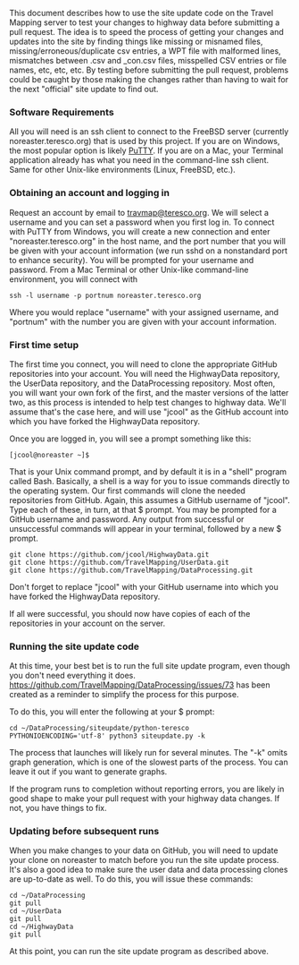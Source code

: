 This document describes how to use the site update code on the Travel Mapping server to test your changes to highway data before submitting a pull request. The idea is to speed the process of getting your changes and updates into the site by finding things like missing or misnamed files, missing/erroneous/duplicate csv entries, a WPT file with malformed lines, mismatches between .csv and _con.csv files, misspelled CSV entries or file names, etc, etc, etc.  By testing before submitting the pull request, problems could be caught by those making the changes rather than having to wait for the next "official" site update to find out.

### Software Requirements

All you will need is an ssh client to connect to the FreeBSD server (currently noreaster.teresco.org) that is used by this project.  If you are on Windows, the most popular option is likely [PuTTY](https://www.chiark.greenend.org.uk/~sgtatham/putty/).  If you are on a Mac, your Terminal application already has what you need in the command-line ssh client.  Same for other Unix-like environments (Linux, FreeBSD, etc.).

### Obtaining an account and logging in

Request an account by email to travmap@teresco.org.  We will select a username and you can set a password when you first log in.  To connect with PuTTY from Windows, you will create a new connection and enter "noreaster.teresco.org" in the host name, and the port number that you will be given with your account information (we run sshd on a nonstandard port to enhance security).  You will be prompted for your username and password.  From a Mac Terminal or other Unix-like command-line environment, you will connect with

```
ssh -l username -p portnum noreaster.teresco.org
```

Where you would replace "username" with your assigned username, and "portnum" with the number you are given with your account information.

### First time setup

The first time you connect, you will need to clone the appropriate GitHub repositories into your account.  You will need the HighwayData repository, the UserData repository, and the DataProcessing repository.  Most often, you will want your own fork of the first, and the master versions of the latter two, as this process is intended to help test changes to highway data.  We'll assume that's the case here, and will use "jcool" as the GitHub account into which you have forked the HighwayData repository.

Once you are logged in, you will see a prompt something like this:

```
[jcool@noreaster ~]$ 
```

That is your Unix command prompt, and by default it is in a "shell" program called Bash.  Basically, a shell is a way for you to issue commands directly to the operating system.  Our first commands will clone the needed repositories from GitHub.  Again, this assumes a GitHub username of "jcool".  Type each of these, in turn, at that $ prompt.  You may be prompted for a GitHub username and password.  Any output from successful or unsuccessful commands will appear in your terminal, followed by a new $ prompt.

```
git clone https://github.com/jcool/HighwayData.git
git clone https://github.com/TravelMapping/UserData.git
git clone https://github.com/TravelMapping/DataProcessing.git
```

Don't forget to replace "jcool" with your GitHub username into which you have forked the HighwayData repository.

If all were successful, you should now have copies of each of the repositories in your account on the server.

### Running the site update code

At this time, your best bet is to run the full site update program, even though you don't need everything it does. https://github.com/TravelMapping/DataProcessing/issues/73 has been created as a reminder to simplify the process for this purpose.

To do this, you will enter the following at your $ prompt:

```
cd ~/DataProcessing/siteupdate/python-teresco
PYTHONIOENCODING='utf-8' python3 siteupdate.py -k
```

The process that launches will likely run for several minutes.  The "-k" omits graph generation, which is one of the slowest parts of the process.  You can leave it out if you want to generate graphs.

If the program runs to completion without reporting errors, you are likely in good shape to make your pull request with your highway data changes.  If not, you have things to fix.

### Updating before subsequent runs

When you make changes to your data on GitHub, you will need to update your clone on noreaster to match before you run the site update process.  It's also a good idea to make sure the user data and data processing clones are up-to-date as well.  To do this, you will issue these commands:

```
cd ~/DataProcessing
git pull
cd ~/UserData
git pull
cd ~/HighwayData
git pull
```

At this point, you can run the site update program as described above.
